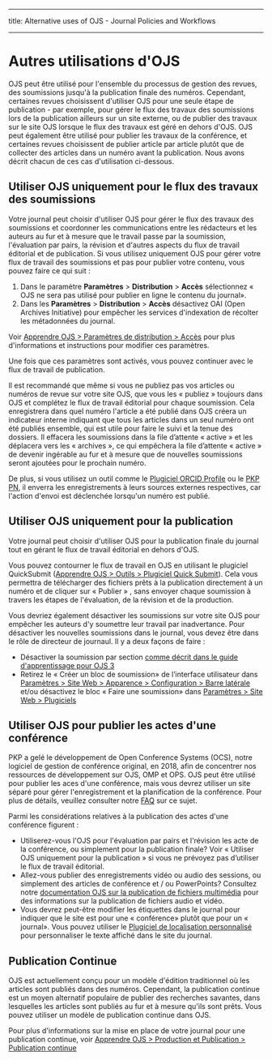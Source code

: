 - - -
title: Alternative uses of OJS - Journal Policies and Workflows
- - -

# Autres utilisations d'OJS

OJS peut être utilisé pour l'ensemble du processus de gestion des revues, des soumissions jusqu'à la publication finale des numéros. Cependant, certaines revues choisissent d'utiliser OJS pour une seule étape de publication - par exemple, pour gérer le flux des travaux des soumissions lors de la publication ailleurs sur un site externe, ou de publier des travaux sur le site OJS lorsque le flux des travaux est géré en dehors d'OJS. OJS peut également être utilisé pour publier les travaux de la conférence, et certaines revues choisissent de publier article par article plutôt que de collecter des articles dans un numéro avant la publication. Nous avons décrit chacun de ces cas d'utilisation ci-dessous.

## Utiliser OJS uniquement pour le flux des travaux des soumissions

Votre journal peut choisir d'utiliser OJS pour gérer le flux des travaux des soumissions et coordonner les communications entre les rédacteurs et les auteurs au fur et à mesure que le travail passe par la soumission, l'évaluation par pairs, la révision et d'autres aspects du flux de travail éditorial et de publication. Si vous utilisez uniquement OJS pour gérer votre flux de travail des soumissions et pas pour publier votre contenu, vous pouvez faire ce qui suit :

1. Dans le paramètre **Paramètres** > **Distribution** > **Accès** sélectionnez « OJS ne sera pas utilisé pour publier en ligne le contenu du journal».
2. Dans les **Paramètres** > **Distribution** > **Accès** désactivez OAI (Open Archives Initiative) pour empêcher les services d'indexation de récolter les métadonnées du journal. 

Voir [Apprendre OJS > Paramètres de distribution > Accès](https://docs.pkp.sfu.ca/learning-ojs/en/settings-distribution#access) pour plus d'informations et instructions pour modifier ces paramètres.

Une fois que ces paramètres sont activés, vous pouvez continuer avec le flux de travail de publication.

Il est recommandé que même si vous ne publiez pas vos articles ou numéros de revue sur votre site OJS, que vous les « publiez » toujours dans OJS et complétez le flux de travail éditorial pour chaque soumission. Cela enregistrera dans quel numéro l'article a été publié dans OJS créera un indicateur interne indiquant que tous les articles dans un seul numéro ont été publiés ensemble, qui est utile pour faire le suivi et la tenue des dossiers. Il effacera les soumissions dans la file d’attente « active » et les déplacera vers les « archives », ce qui empêchera la file d’attente « active » de devenir ingérable au fur et à mesure que de nouvelles soumissions seront ajoutées pour le prochain numéro.

De plus, si vous utilisez un outil comme le [Plugiciel ORCID Profile](https://docs.pkp.sfu.ca/orcid/en/) ou le [PKP PN](https://docs.pkp.sfu.ca/pkp-pn/), il enverra les enregistrements à leurs sources externes respectives, car l'action d'envoi est déclenchée lorsqu'un numéro est publié.

## Utiliser OJS uniquement pour la publication

Votre journal peut choisir d'utiliser OJS pour la publication finale du journal tout en gérant le flux de travail éditorial en dehors d'OJS.

Vous pouvez contourner le flux de travail en OJS en utilisant le plugiciel QuickSubmit ([Apprendre OJS > Outils > Plugiciel Quick Submit](https://docs.pkp.sfu.ca/learning-ojs/en/tools#quick-submit-plugin)). Cela vous permettra de télécharger des fichiers prêts à la publication directement à un numéro et de cliquer sur « Publier » , sans envoyer chaque soumission à travers les étapes de l'évaluation, de la révision et de la production.

Vous devriez également désactiver les soumissions sur votre site OJS pour empêcher les auteurs d'y soumettre leur travail par inadvertance. Pour désactiver les nouvelles soumissions dans le journal, vous devez être dans le rôle de directeur de journaul. Il y a deux façons de faire :

- Désactiver la soumission par section [comme décrit dans le guide d'apprentissage pour OJS 3](https://docs.pkp.sfu.ca/learning-ojs/en/journal-setup#create-section)
- Retirez le « Créer un bloc de soumission» de l’interface utilisateur dans [Paramètres > Site Web > Apparence > Configuration > Barre latérale](https://docs.pkp.sfu.ca/learning-ojs/en/settings-website#setup) et/ou désactivez le bloc « Faire une soumission» dans [Paramètres > Site Web > Plugiciels](https://docs.pkp.sfu.ca/learning-ojs/en/settings-website#installed-plugins)

## Utiliser OJS pour publier les actes d'une conférence

PKP a gelé le développement de Open Conference Systems (OCS), notre logiciel de gestion de conférence original, en 2018, afin de concentrer nos ressources de développement sur OJS, OMP et OPS. OJS peut être utilisé pour publier les aces d'une conférence, mais vous devrez utiliser un site séparé pour gérer l'enregistrement et la planification de la conférence. Pour plus de détails, veuillez consulter notre [FAQ](https://docs.pkp.sfu.ca/faq/en/software-features#can-i-use-ojs-to-publish-conference-proceedings-what-happened-to-ocs) sur ce sujet.

Parmi les considérations relatives à la publication des actes d'une conférence figurent :

- Utiliserez-vous l'OJS pour l'évaluation par pairs et l'révision les acte de la conférence, ou simplement pour la publication finale? Voir « Utiliser OJS uniquement pour la publication » si vous ne prévoyez pas d’utiliser le flux de travail éditorial.
- Allez-vous publier des enregistrements vidéo ou audio des sessions, ou simplement des articles de conférence et / ou PowerPoints? Consultez notre [documentation OJS sur la publication de fichiers multimédia](https://docs.pkp.sfu.ca/learning-ojs/en/production-publication#multimedia-files) pour des informations sur la publication de fichiers audio et vidéo.
- Vous devrez peut-être modifier les étiquettes dans le journal pour indiquer que le site est pour une « conférence» plutôt que pour un « journal». Vous pouvez utiliser le [Plugiciel de localisation personnalisé](https://docs.pkp.sfu.ca/translating-guide/en/customize-locale) pour personnaliser le texte affiché dans le site du journal.

## Publication Continue

OJS est actuellement conçu pour un modèle d'édition traditionnel où les articles sont publiés dans des numéros. Cependant, la publication continue est un moyen alternatif populaire de publier des recherches savantes, dans lesquelles les articles sont publiés au fur et à mesure qu'ils sont prêts. Vous pouvez utiliser un modèle de publication continue dans OJS.

Pour plus d'informations sur la mise en place de votre journal pour une publication continue, voir [Apprendre OJS > Production et Publication > Publication continue](https://docs.pkp.sfu.ca/learning-ojs/en/production-publication#continuous-publishing)
